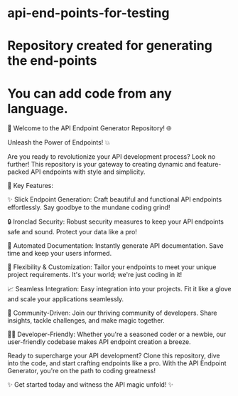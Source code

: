 # api-end-points-for-testing

# Repository created for generating the end-points
You can add code from any language.
=======
🚀 Welcome to the API Endpoint Generator Repository! 🌐

Unleash the Power of Endpoints! 💥

Are you ready to revolutionize your API development process? Look no further! This repository is your gateway to creating dynamic and feature-packed API endpoints with style and simplicity.

🌟 Key Features:

✨ Slick Endpoint Generation: Craft beautiful and functional API endpoints effortlessly. Say goodbye to the mundane coding grind!

🔒 Ironclad Security: Robust security measures to keep your API endpoints safe and sound. Protect your data like a pro!

🔄 Automated Documentation: Instantly generate API documentation. Save time and keep your users informed.

💪 Flexibility & Customization: Tailor your endpoints to meet your unique project requirements. It's your world; we're just coding in it!

📈 Seamless Integration: Easy integration into your projects. Fit it like a glove and scale your applications seamlessly.

🎯 Community-Driven: Join our thriving community of developers. Share insights, tackle challenges, and make magic together.

👨‍💻 Developer-Friendly: Whether you're a seasoned coder or a newbie, our user-friendly codebase makes API endpoint creation a breeze.

Ready to supercharge your API development? Clone this repository, dive into the code, and start crafting endpoints like a pro. With the API Endpoint Generator, you're on the path to coding greatness!

✨ Get started today and witness the API magic unfold! ✨
